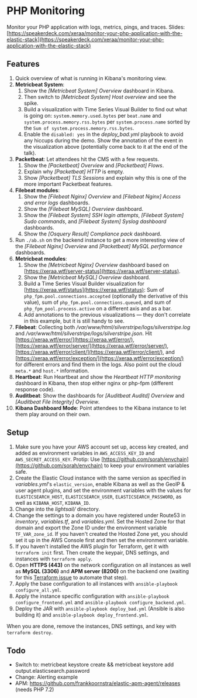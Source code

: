 # PHP Monitoring

Monitor your PHP application with logs, metrics, pings, and traces. Slides: [https://speakerdeck.com/xeraa/monitor-your-php-application-with-the-elastic-stack](https://speakerdeck.com/xeraa/monitor-your-php-application-with-the-elastic-stack)



## Features

1. Quick overview of what is running in Kibana's monitoring view.
1. **Metricbeat System**:
    1. Show the *[Metricbeat System] Overview* dashboard in Kibana.
    1. Then switch to *[Metricbeat System] Host overview* and see the spike.
    1. Build a visualization with Time Series Visual Builder to find out what is going on: `system.memory.used.bytes` per `beat.name` and `system.process.memory.rss.bytes` per `system.process.name` sorted by the `Sum of system.process.memory.rss.bytes`.
    1. Enable the `disabled: yes` in the *deploy_bad.yml* playbook to avoid any hiccups during the demo. Show the annotation of the event in the visualization above (potentially come back to it at the end of the talk).
1. **Packetbeat**: Let attendees hit the CMS with a few requests.
    1. Show the *[Packetbeat] Overview* and *[Packetbeat] Flows*.
    1. Explain why *[Packetbeat] HTTP* is empty.
    1. Show *[Packetbeat] TLS Sessions* and explain why this is one of the more important Packetbeat features.
1. **Filebeat modules**:
    1. Show the *[Filebeat Nginx] Overview* and *[Filebeat Nginx] Access and error logs* dashboards.
    1. Show the *[Filebeat MySQL] Overview* dashboard.
    1. Show the *[Filebeat System] SSH login attempts*, *[Filebeat System] Sudo commands*, and *[Filebeat System] Syslog dashboard* dashboards.
    1. Show the *[Osquery Result] Compliance pack* dashboard.
1. Run `./ab.sh` on the backend instance to get a more interesting view of the *[Filebeat Nginx] Overview* and *[Packetbeat] MySQL performance* dashboards.
1. **Metricbeat modules**:
    1. Show the *[Metricbeat Nginx] Overview* dashboard based on [https://xeraa.wtf/server-status](https://xeraa.wtf/server-status).
    1. Show the *[Metricbeat MySQL] Overview* dashboard.
    1. Build a Time Series Visual Builder visualization for [https://xeraa.wtf/status](https://xeraa.wtf/status): Sum of `php_fpm.pool.connections.accepted` (optionally the derivative of this value), sum of `php_fpm.pool.connections.queued`, and sum of `php_fpm_pool.process.active` on a different axis and as a bar.
    1. Add annotations to the previous visualizations — they don't correlate in this example, but it is still handy to see.
1. **Filebeat**: Collecting both */var/www/html/silverstripe/logs/silverstripe.log* and */var/www/html/silverstripe/logs/silverstripe.json*. Hit [https://xeraa.wtf/error/](https://xeraa.wtf/error/), [https://xeraa.wtf/error/server/](https://xeraa.wtf/error/server/), [https://xeraa.wtf/error/client/](https://xeraa.wtf/error/client/), and [https://xeraa.wtf/error/exception/](https://xeraa.wtf/error/exception/) for different errors and find them in the logs. Also point out the cloud `meta.*` and `host.*` information.
1. **Heartbeat**: Run Heartbeat and show the *Heartbeat HTTP monitoring* dashboard in Kibana, then stop either nginx or php-fpm (different response code).
1. **Auditbeat**: Show the dashboards for *[Auditbeat Auditd] Overview* and *[Auditbeat File Integrity] Overview*.
1. **Kibana Dashboard Mode**: Point attendees to the Kibana instance to let them play around on their own.



## Setup

1. Make sure you have your AWS account set up, access key created, and added as environment variables in `AWS_ACCESS_KEY_ID` and `AWS_SECRET_ACCESS_KEY`. Protip: Use [https://github.com/sorah/envchain](https://github.com/sorah/envchain) to keep your environment variables safe.
1. Create the Elastic Cloud instance with the same version as specified in *variables.yml*'s `elastic_version`, enable Kibana as well as the GeoIP & user agent plugins, and set the environment variables with the values for `ELASTICSEARCH_HOST`, `ELASTICSEARCH_USER`, `ELASTICSEARCH_PASSWORD`, as well as `KIBANA_HOST`, `KIBANA_ID`.
1. Change into the *lightsail/* directory.
1. Change the settings to a domain you have registered under Route53 in *inventory*, *variables.tf*, and *variables.yml*. Set the Hosted Zone for that domain and export the Zone ID under the environment variable `TF_VAR_zone_id`. If you haven't created the Hosted Zone yet, you should set it up in the AWS Console first and then set the environment variable.
1. If you haven't installed the AWS plugin for Terraform, get it with `terraform init` first. Then create the keypair, DNS settings, and instances with `terraform apply`.
1. Open **HTTPS (443)** on the network configuration on all instances as well as **MySQL (3306)** and **APM server (8200)** on the backend one (waiting for this [Terraform issue](https://github.com/terraform-providers/terraform-provider-aws/issues/700) to automate that step).
1. Apply the base configuration to all instances with `ansible-playbook configure_all.yml`.
1. Apply the instance specific configuration with `ansible-playbook configure_frontend.yml` and `ansible-playbook configure_backend.yml`.
1. Deploy the JAR with `ansible-playbook deploy_bad.yml` (Ansible is also building it) and `ansible-playbook deploy_frontend.yml`.

When you are done, remove the instances, DNS settings, and key with `terraform destroy`.



## Todo

* Switch to: metricbeat keystore create && metricbeat keystore add output.elasticsearch.password
* Change: Alerting example
* APM: https://github.com/frankkoornstra/elastic-apm-agent/releases (needs PHP 7.2)
